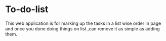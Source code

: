 # To-do-list
This web application is for marking up the tasks in a list wise order in page and once you done doing things on list ,can remove it as simple as adding them.
